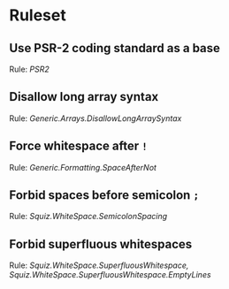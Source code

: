# Ruleset

## Use PSR-2 coding standard as a base

Rule: *PSR2*

## Disallow long array syntax

Rule: *Generic.Arrays.DisallowLongArraySyntax*

## Force whitespace after `!`

Rule: *Generic.Formatting.SpaceAfterNot*

## Forbid spaces before semicolon `;`

Rule: *Squiz.WhiteSpace.SemicolonSpacing*

## Forbid superfluous whitespaces

Rule: *Squiz.WhiteSpace.SuperfluousWhitespace, Squiz.WhiteSpace.SuperfluousWhitespace.EmptyLines*
